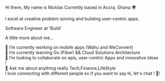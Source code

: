Hi there, My name is Nicklas 
Currently based in Accra, Ghana 🌍  

I excel at creative problem solving and building user-centric apps.

Software Engineer at 'Build'

A little more about me...

🔭 I’m currently working on mobile apps (Wahu and WeConvert) <br/>
🌱 I’m currently learning Go (Fiber) && Cloud Solutions Architecture<br/>
👯 I’m looking to collaborate on apis, user-centric Apps and innovative ideas !<br/>
💬 Ask me about anything really Tech,Finance,LifeStyle<br/>
I love connecting with different people so if you want to say hi, let's chat ! 🧠!<br/>
 
